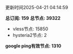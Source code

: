 更新时间2025-04-21 04:14:59

**总订阅: 159**
**总节点: 39322**
- vless节点: 15850
- hysteria2节点: 2

**google ping有效节点: 1310**
